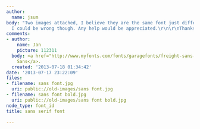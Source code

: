 ```yaml
---
author:
  name: jsum
body: "Two images attached, I believe they are the same font just different weights.
  I could be wrong though. Any help would be appreciated.\r\n\r\nThanks"
comments:
- author:
    name: Jan
    picture: 112311
  body: <a href="http://www.myfonts.com/fonts/garagefonts/freight-sans-pro/">Freight
    Sans</a>.
  created: '2013-07-18 01:34:42'
date: '2013-07-17 23:22:09'
files:
- filename: sans font.jpg
  uri: public://old-images/sans font.jpg
- filename: sans font bold.jpg
  uri: public://old-images/sans font bold.jpg
node_type: font_id
title: sans serif font

---
```

